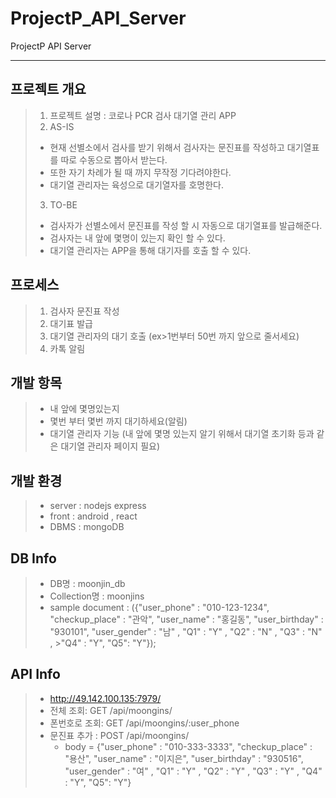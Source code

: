 # ProjectP_API_Server
ProjectP API Server

-------

## 프로젝트 개요
> 1. 프로젝트 설명 : 코로나 PCR 검사 대기열 관리 APP
> 2. AS-IS 
>- 현재 선별소에서 검사를 받기 위해서 검사자는 문진표를 작성하고 대기열표를 따로 수동으로 뽑아서 받는다. 
>- 또한 자기 차례가 될 때 까지 무작정 기다려야한다.
>- 대기열 관리자는 육성으로 대기열자를 호명한다.
> 3. TO-BE
>- 검사자가 선별소에서 문진표를 작성 할 시 자동으로 대기열표를 발급해준다.
>- 검사자는 내 앞에 몇명이 있는지 확인 할 수 있다.
>- 대기열 관리자는 APP을 통해 대기자를 호출 할 수 있다.

## 프로세스
> 1. 검사자 문진표 작성 
> 2. 대기표 발급 
> 3. 대기열 관리자의 대기 호출 (ex>1번부터 50번 까지 앞으로 줄서세요) 
> 4. 카톡 알림 

## 개발 항목
> - 내 앞에 몇명있는지
> - 몇번 부터 몇번 까지 대기하세요(알림)
> - 대기열 관리자 기능 (내 앞에 몇명 있는지 알기 위해서 대기열 초기화 등과 같은 대기열 관리자 페이지 필요) 
 
## 개발 환경
> - server : nodejs express
> - front : android , react
> - DBMS : mongoDB 


## DB Info
> - DB명 : moonjin_db
> - Collection명 : moonjins
> - sample document : 
>	({"user_phone" : "010-123-1234", "checkup_place" : "관악", "user_name" : "홍길동", "user_birthday" : "930101", "user_gender" : "남" , "Q1" : "Y" , "Q2" : "N" , "Q3" : "N" , >"Q4" : "Y", "Q5": "Y"});


## API  Info
> - http://49.142.100.135:7979/
> - 전체 조회: GET /api/moongins/ 
> - 폰번호로 조회: GET /api/moongins/:user_phone
> - 문진표 추가 : POST /api/moongins/ 
>   - body = {"user_phone" : "010-333-3333", 
"checkup_place" : "용산", 
"user_name" : "이지은", 
"user_birthday" : "930516", 
"user_gender" : "여" , 
"Q1" : "Y" , 
"Q2" : "Y" , 
"Q3" : "Y" , 
"Q4" : "Y", 
"Q5": "Y"}
